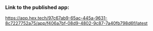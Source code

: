 ### Link to the published app:
https://app.hex.tech/97c67ab9-65ac-445a-9631-8c7227752a75/app/f406a7bf-08d9-4802-9c87-7a40fb798d6f/latest


